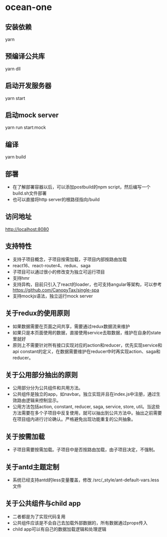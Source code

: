 # ocean-one

## 安装依赖

yarn

## 预编译公共库

yarn dll

## 启动开发服务器

yarn start

## 启动mock server

yarn run start:mock

## 编译

yarn build

## 部署

- 在了解部署容器以后，可以添加postbuild的npm script，然后编写一个build.sh文件部署
- 也可以直接将http server的根路径指向/build

## 访问地址

<http://localhost:8080>

## 支持特性

- 支持子项目概念，子项目按需加载，子项目内部按路由加载
- react16、react-router4、redux、saga
- 子项目可以通过很小的修改变为独立可运行项目
- 支持hmr
- 支持异构，目前只引入了react的loader，也可支持angular等架构，可以参考 https://github.com/CanopyTax/single-spa
- 支持mockjs语法，独立运行mock server


## 关于redux的使用原则

- 如果数据需要在页面之间共享，需要通过redux数据流来维护
- 如果只是本页面使用的数据，直接使用service去取数据，维护在自身的state里就好
- 原则上不需要针对所有接口实现对应的action和reducer，优先实现service和api constant的定义，在数据需要维护在reducer中时再实现action、saga和reducer。

## 关于公用部分抽出的原则

- 公用部分分为公共组件和共用方法。
- 公共组件是独立的app，如navbar。独立实现并且在index.js中注册，通过生效路由逻辑来控制显示。
- 公用方法包括action, constant, reducer, saga, service, store, util。当这些方法需要在多个子项目中反复使用，就可以抽出到公共方法中。抽出之前需要在项目组内进行讨论确认。严格避免出现功能重复的公共抽象。

## 关于按需加载

- 子项目需要按需加载。子项目中是否按路由加载，由子项目决定，不强制。

## 关于antd主题定制

- 系统已经支持antd的less变量覆盖，修改 /src/_style/ant-default-vars.less 文件

## 关于公共组件与child app

- 二者都是为了实现代码复用
- 公共组件应该是不会自己去加载外部数据的，所有数据通过props传入
- child app可以有自己的数据加载逻辑和处理逻辑
